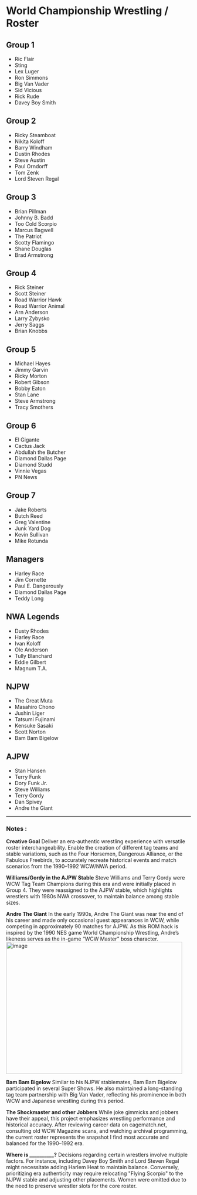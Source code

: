 # World Championship Wrestling / Roster

## Group 1
- Ric Flair
- Sting
- Lex Luger
- Ron Simmons
- Big Van Vader
- Sid Vicious
- Rick Rude
- Davey Boy Smith

## Group 2
- Ricky Steamboat
- Nikita Koloff
- Barry Windham
- Dustin Rhodes
- Steve Austin
- Paul Orndorff
- Tom Zenk
- Lord Steven Regal

## Group 3
- Brian Pillman
- Johnny B. Badd
- Too Cold Scorpio
- Marcus Bagwell
- The Patriot
- Scotty Flamingo
- Shane Douglas
- Brad Armstrong

## Group 4
- Rick Steiner
- Scott Steiner
- Road Warrior Hawk
- Road Warrior Animal
- Arn Anderson
- Larry Zybysko
- Jerry Saggs
- Brian Knobbs

## Group 5
- Michael Hayes
- Jimmy Garvin
- Ricky Morton
- Robert Gibson
- Bobby Eaton
- Stan Lane
- Steve Armstrong
- Tracy Smothers

## Group 6
- El Gigante
- Cactus Jack
- Abdullah the Butcher
- Diamond Dallas Page
- Diamond Studd
- Vinnie Vegas
- PN News

## Group 7
- Jake Roberts
- Butch Reed
- Greg Valentine
- Junk Yard Dog
- Kevin Sullivan
- Mike Rotunda

## Managers
- Harley Race
- Jim Cornette
- Paul E. Dangerously
- Diamond Dallas Page
- Teddy Long

## NWA Legends
- Dusty Rhodes
- Harley Race
- Ivan Koloff
- Ole Anderson
- Tully Blanchard
- Eddie Gilbert
- Magnum T.A.

## NJPW
- The Great Muta
- Masahiro Chono
- Jushin Liger
- Tatsumi Fujinami
- Kensuke Sasaki
- Scott Norton
- Bam Bam Bigelow

## AJPW
- Stan Hansen
- Terry Funk
- Dory Funk Jr.
- Steve Williams
- Terry Gordy
- Dan Spivey
- Andre the Giant

---

### Notes :

**Creative Goal**
Deliver an era-authentic wrestling experience with versatile roster interchangeability. Enable the creation of different tag teams and stable variations, such as the Four Horsemen, Dangerous Alliance, or the Fabulous Freebirds, to accurately recreate historical events and match scenarios from the 1990–1992 WCW/NWA period.

**Williams/Gordy in the AJPW Stable**
Steve Williams and Terry Gordy were WCW Tag Team Champions during this era and were initially placed in Group 4. They were reassigned to the AJPW stable, which highlights wrestlers with 1980s NWA crossover, to maintain balance among stable sizes.

**Andre The Giant**
In the early 1990s, Andre The Giant was near the end of his career and made only occasional guest appearances in WCW, while competing in approximately 90 matches for AJPW. As this ROM hack is inspired by the 1990 NES game World Championship Wrestling, Andre’s likeness serves as the in-game “WCW Master” boss character.
<img width="480" height="360" alt="image" src="https://github.com/user-attachments/assets/48976ec4-64c3-4caf-b5bd-29b411dcce8d" />

**Bam Bam Bigelow**
Similar to his NJPW stablemates, Bam Bam Bigelow participated in several Super Shows. He also maintained a long-standing tag team partnership with Big Van Vader, reflecting his prominence in both WCW and Japanese wrestling during this period.

**The Shockmaster and other Jobbers**
While joke gimmicks and jobbers have their appeal, this project emphasizes wrestling performance and historical accuracy. After reviewing career data on cagematch.net, consulting old WCW Magazine scans, and watching archival programming, the current roster represents the snapshot I find most accurate and balanced for the 1990–1992 era.

**Where is __________?**
Decisions regarding certain wrestlers involve multiple factors. For instance, including Davey Boy Smith and Lord Steven Regal might necessitate adding Harlem Heat to maintain balance. Conversely, prioritizing era authenticity may require relocating "Flying Scorpio" to the NJPW stable and adjusting other placements. Women were omitted due to the need to preserve wrestler slots for the core roster.






